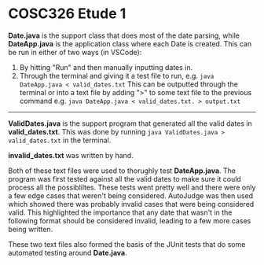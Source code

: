 # COSC326 Etude 1

**Date.java** is the support class that does most of the date parsing, while **DateApp.java** is the application class where each Date is created. This can be run in either of two ways (in VSCode):
1. By hitting "Run" and then manually inputting dates in.
2. Through the terminal and giving it a test file to run, e.g. `java DateApp.java < valid_dates.txt` This can be outputted through the terminal or into a text file by adding ">" to some text file to the previous command e.g. `java DateApp.java < valid_dates.txt. > output.txt`

---

**ValidDates.java** is the support program that generated all the valid dates in **valid_dates.txt**. This was done by running `java ValidDates.java > valid_dates.txt` in the terminal. 

**invalid_dates.txt** was written by hand.

Both of these text files were used to thorughly test **DateApp.java**. The program was first tested against all the valid dates to make sure it could process all the possibliltes. These tests went pretty well and there were only a few edge cases that weren't being considered. AutoJudge was then used which showed there was probably invalid cases that were being considered valid. This highlighted the importance that any date that wasn't in the following format should be considered invalid, leading to a few more cases being written.

These two text files also formed the basis of the JUnit tests that do some automated testing around **Date.java**.
